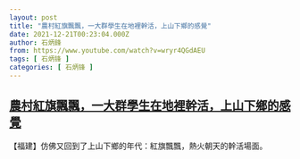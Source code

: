 ```yaml
---
layout: post
title: "農村紅旗飄飄，一大群學生在地裡幹活，上山下鄉的感覺"
date: 2021-12-21T00:23:04.000Z
author: 石炳鋒
from: https://www.youtube.com/watch?v=wryr4QGdAEU
tags: [ 石炳锋 ]
categories: [ 石炳锋 ]
---
```

<!--1640046184000-->
[農村紅旗飄飄，一大群學生在地裡幹活，上山下鄉的感覺](https://www.youtube.com/watch?v=wryr4QGdAEU)
------

<div>
【福建】仿佛又回到了上山下鄉的年代：紅旗飄飄，熱火朝天的幹活場面。
</div>
